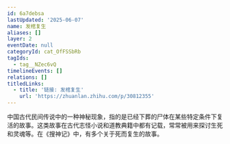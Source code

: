 ```yaml
---
id: 6a7debsa
lastUpdated: '2025-06-07'
name: 发棺复生
aliases: []
layer: 2
eventDate: null
categoryId: cat_OfFSSbRb
tagIds:
  - tag__NZec6vQ
timelineEvents: []
relations: []
titledLinks:
  - title: '链接: 发棺复生'
    url: 'https://zhuanlan.zhihu.com/p/30812355'
---
```

中国古代民间传说中的一种神秘现象，指的是已经下葬的尸体在某些特定条件下复活的故事。这类故事在古代志怪小说和道教典籍中都有记载，常常被用来探讨生死和灵魂等。在《搜神记》中，有多个关于死而复生的故事。
